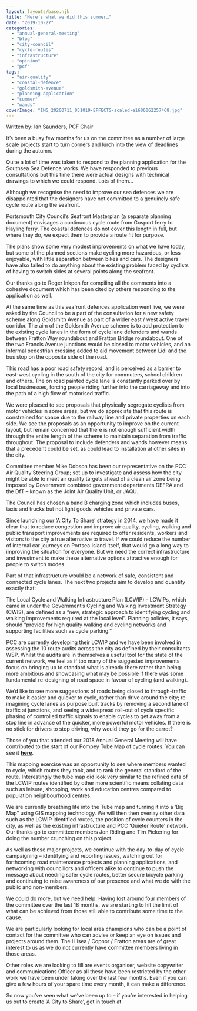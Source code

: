 ```yaml
---
layout: layouts/base.njk
title: "Here’s what we did this summer…"
date: "2019-10-27"
categories: 
  - "annual-general-meeting"
  - "blog"
  - "city-council"
  - "cycle-routes"
  - "infrastructure"
  - "opinion"
  - "pcf"
tags: 
  - "air-quality"
  - "coastal-defence"
  - "goldsmith-avenue"
  - "planning-application"
  - "summer"
  - "wands"
coverImage: "IMG_20200711_051019-EFFECTS-scaled-e1606062257468.jpg"
---
```


Written by: Ian Saunders, PCF Chair

It’s been a busy few months for us on the committee as a number of large scale projects start to turn corners and lurch into the view of deadlines during the autumn.

Quite a lot of time was taken to respond to the planning application for the Southsea Sea Defence works. We have responded to previous consultations but this time there were actual designs with technical drawings to which we could respond. Lots of them…

Although we recognise the need to improve our sea defences we are disappointed that the designers have not committed to a genuinely safe cycle route along the seafront.

Portsmouth City Council’s Seafront Masterplan (a separate planning document) envisages a continuous cycle route from Gosport ferry to Hayling ferry. The coastal defences do not cover this length in full, but where they do, we expect them to provide a route fit for purpose.

The plans show some very modest improvements on what we have today, but some of the planned sections make cycling more hazardous, or less enjoyable, with little separation between bikes and cars. The designers have also failed to do anything about the existing problem faced by cyclists of having to switch sides at several points along the seafront.

Our thanks go to Roger Inkpen for compiling all the comments into a cohesive document which has been cited by others responding to the application as well.

At the same time as this seafront defences application went live, we were asked by the Council to be a part of the consultation for a new safety scheme along Goldsmith Avenue as part of a wider east / west active travel corridor. The aim of the Goldsmith Avenue scheme is to add protection to the existing cycle lanes in the form of cycle lane defenders and wands between Fratton Way roundabout and Fratton Bridge roundabout. One of the two Francis Avenue junctions would be closed to motor vehicles, and an informal pedestrian crossing added to aid movement between Lidl and the bus stop on the opposite side of the road.

This road has a poor road safety record, and is perceived as a barrier to east-west cycling in the south of the city for commuters, school children and others. The on road painted cycle lane is constantly parked over by local businesses, forcing people riding further into the carriageway and into the path of a high flow of motorised traffic.

We were pleased to see proposals that physically segregate cyclists from motor vehicles in some areas, but we do appreciate that this route is constrained for space due to the railway line and private properties on each side. We see the proposals as an opportunity to improve on the current layout, but remain concerned that there is not enough sufficient width through the entire length of the scheme to maintain separation from traffic throughout. The proposal to include defenders and wands however means that a precedent could be set, as could lead to installation at other sites in the city.

Committee member Mike Dobson has been our representative on the PCC Air Quality Steering Group; set up to investigate and assess how the city might be able to meet air quality targets ahead of a clean air zone being imposed by Government combined government departments DEFRA and the DfT – known as the Joint Air Quality Unit, or JAQU.

The Council has chosen a band B charging zone which includes buses, taxis and trucks but not light goods vehicles and private cars.

Since launching our ‘A City To Share’ strategy in 2014, we have made it clear that to reduce congestion and improve air quality, cycling, walking and public transport improvements are required to offer residents, workers and visitors to the city a true alternative to travel. If we could reduce the number of internal car journeys on Portsea Island itself, that would go a long way to improving the situation for everyone. But we need the correct infrastructure and investment to make these alternative options attractive enough for people to switch modes.

Part of that infrastructure would be a network of safe, consistent and connected cycle lanes. The next two projects aim to develop and quantify exactly that:

The Local Cycle and Walking Infrastructure Plan (LCWIP) – LCWIPs, which came in under the Government’s Cycling and Walking Investment Strategy (CWIS), are defined as a “new, strategic approach to identifying cycling and walking improvements required at the local level”. Planning policies, it says, should “provide for high quality walking and cycling networks and supporting facilities such as cycle parking.”

PCC are currently developing their LCWIP and we have been involved in assessing the 10 route audits across the city as defined by their consultants WSP. Whilst the audits are in themselves a useful tool for the state of the current network, we feel as if too many of the suggested improvements focus on bringing up to standard what is already there rather than being more ambitious and showcasing what may be possible if there was some fundamental re-designing of road space in favour of cycling (and walking).

We’d like to see more suggestions of roads being closed to through-traffic to make it easier and quicker to cycle, rather than drive around the city; re-imagining cycle lanes as purpose built tracks by removing a second lane of traffic at junctions, and seeing a widespread roll-out of cycle specific phasing of controlled traffic signals to enable cycles to get away from a stop line in advance of the quicker, more powerful motor vehicles. If there is no stick for drivers to stop driving, why would they go for the carrot?

Those of you that attended our 2018 Annual General Meeting will have contributed to the start of our Pompey Tube Map of cycle routes. You can see it [**here**](https://www.pompeybug.co.uk/wp-content/uploads/2022/10/PCF-Tube-Map-March-2018.pdf).

This mapping exercise was an opportunity to see where members wanted to cycle, which routes they took, and to rank the general standard of the route. Interestingly the tube map did look very similar to the refined data of the LCWIP routes identified by other more scientific means collating data such as leisure, shopping, work and education centres compared to population neighbourhood centres.

We are currently breathing life into the Tube map and turning it into a ‘Big Map” using GIS mapping technology. We will then then overlay other data such as the LCWIP identified routes, the position of cycle counters in the city, as well as the existing infrastructure and PCC ‘Quieter Route’ network. Our thanks go to committee members Jon Riding and Tim Pickering for doing the number crunching on this project.

As well as these major projects, we continue with the day-to-day of cycle campaigning – identifying and reporting issues, watching out for forthcoming road maintenance projects and planning applications, and networking with councillors and officers alike to continue to push the message about needing safer cycle routes, better secure bicycle parking and continuing to raise awareness of our presence and what we do with the public and non-members.

We could do more, but we need help. Having lost around four members of the committee over the last 18 months, we are starting to hit the limit of what can be achieved from those still able to contribute some time to the cause.

We are particularly looking for local area champions who can be a point of contact for the committee who can advise or keep an eye on issues and projects around them. The Hilsea / Copnor / Fratton areas are of great interest to us as we do not currently have committee members living in those areas.

Other roles we are looking to fill are events organiser, website copywriter and communications Officer as all these have been restricted by the other work we have been under taking over the last few months. Even if you can give a few hours of your spare time every month, it can make a difference.

So now you’ve seen what we’ve been up to – if you’re interested in helping us out to create ‘A City to Share’, get in touch at
